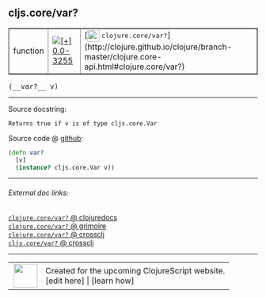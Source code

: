 ## cljs.core/var?



 <table border="1">
<tr>
<td>function</td>
<td><a href="https://github.com/cljsinfo/cljs-api-docs/tree/0.0-3255"><img valign="middle" alt="[+] 0.0-3255" title="Added in 0.0-3255" src="https://img.shields.io/badge/+-0.0--3255-lightgrey.svg"></a> </td>
<td>
[<img height="24px" valign="middle" src="http://i.imgur.com/1GjPKvB.png"> <samp>clojure.core/var?</samp>](http://clojure.github.io/clojure/branch-master/clojure.core-api.html#clojure.core/var?)
</td>
</tr>
</table>


 <samp>
(__var?__ v)<br>
</samp>

---





Source docstring:

```
Returns true if v is of type cljs.core.Var
```


Source code @ [github](https://github.com/clojure/clojurescript/blob/r1.7.58/src/main/cljs/cljs/core.cljs#L1022-L1025):

```clj
(defn var?
  [v]
  (instance? cljs.core.Var v))
```

<!--
Repo - tag - source tree - lines:

 <pre>
clojurescript @ r1.7.58
└── src
    └── main
        └── cljs
            └── cljs
                └── <ins>[core.cljs:1022-1025](https://github.com/clojure/clojurescript/blob/r1.7.58/src/main/cljs/cljs/core.cljs#L1022-L1025)</ins>
</pre>

-->

---



###### External doc links:

[`clojure.core/var?` @ clojuredocs](http://clojuredocs.org/clojure.core/var_q)<br>
[`clojure.core/var?` @ grimoire](http://conj.io/store/v1/org.clojure/clojure/1.7.0-beta3/clj/clojure.core/var%3F/)<br>
[`clojure.core/var?` @ crossclj](http://crossclj.info/fun/clojure.core/var%3F.html)<br>
[`cljs.core/var?` @ crossclj](http://crossclj.info/fun/cljs.core.cljs/var%3F.html)<br>

---

 <table>
<tr><td>
<img valign="middle" align="right" width="48px" src="http://i.imgur.com/Hi20huC.png">
</td><td>
Created for the upcoming ClojureScript website.<br>
[edit here] | [learn how]
</td></tr></table>

[edit here]:https://github.com/cljsinfo/cljs-api-docs/blob/master/cljsdoc/cljs.core/varQMARK.cljsdoc
[learn how]:https://github.com/cljsinfo/cljs-api-docs/wiki/cljsdoc-files

<!--

This information was too distracting to show to readers, but I'll leave it
commented here since it is helpful to:

- pretty-print the data used to generate this document
- and show how to retrieve that data



The API data for this symbol:

```clj
{:ns "cljs.core",
 :name "var?",
 :signature ["[v]"],
 :history [["+" "0.0-3255"]],
 :type "function",
 :full-name-encode "cljs.core/varQMARK",
 :source {:code "(defn var?\n  [v]\n  (instance? cljs.core.Var v))",
          :title "Source code",
          :repo "clojurescript",
          :tag "r1.7.58",
          :filename "src/main/cljs/cljs/core.cljs",
          :lines [1022 1025]},
 :full-name "cljs.core/var?",
 :clj-symbol "clojure.core/var?",
 :docstring "Returns true if v is of type cljs.core.Var"}

```

Retrieve the API data for this symbol:

```clj
;; from Clojure REPL
(require '[clojure.edn :as edn])
(-> (slurp "https://raw.githubusercontent.com/cljsinfo/cljs-api-docs/catalog/cljs-api.edn")
    (edn/read-string)
    (get-in [:symbols "cljs.core/var?"]))
```

-->
